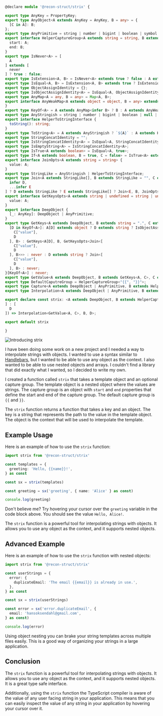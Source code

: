 ```index.d.ts

@declare module '@recon-struct/strix' {

export type AnyKey = PropertyKey;
export type AnyObject<A extends AnyKey = AnyKey, B = any> = {
  [C in A]: B;
};
export type AnyPrimitive = string | number | bigint | boolean | symbol | null | undefined;
export interface HelperCaptureGroup<A extends string = string, B extends string = string> {
  start: A;
  end: B;
}
export type IsNever<A> = [
  A
] extends [
  never
] ? true : false;
export type IsExtension<A, B> = IsNever<A> extends true ? false : A extends B ? true : false;
export type IsEqual<A, B> = IsExtension<A, B> extends true ? IsExtension<B, A> extends true ? true : false : false;
export type ObjectAssignIdentity = {};
export type IsObjectAssignIdentity<A> = IsEqual<A, ObjectAssignIdentity>;
export type AnyMap<A = any, B = any> = Map<A, B>;
export interface AnyWeakMap<A extends object = object, B = any> extends WeakMap<A, B> {
}
export type KeyOf<A> = A extends AnyMap<infer B> ? B : A extends AnyWeakMap<infer C> ? C : keyof A;
export type AnyStringish = string | number | bigint | boolean | null | undefined;
export interface HelperToStringInterface {
  toString(): string;
}
export type ToString<A> = A extends AnyStringish ? `${A}` : A extends HelperToStringInterface ? ReturnType<A["toString"]> : never;
export type StringConcatIdentity = "";
export type IsStringConcatIdentity<A> = IsEqual<A, StringConcatIdentity>;
export type IsEmptyString<A> = IsStringConcatIdentity<A>;
export type IsTrue<A extends boolean> = IsEqual<A, true>;
export type If<A extends boolean, B = true, C = false> = IsTrue<A> extends true ? B : C;
export interface JoinOpts<A extends string = string> {
  value: A;
}
export type StringLike = AnyStringish | HelperToStringInterface;
export type Join<A extends StringLike[], B extends StringLike = "", C extends JoinOpts = JoinOpts<"">> = A extends [
  infer D,
  ...infer E
] ? D extends StringLike ? E extends StringLike[] ? Join<E, B, JoinOpts<If<IsEmptyString<C["value"]>, ToString<D>, `${C["value"]}${ToString<B>}${ToString<D>}`>>> : never : never : C["value"];
export interface GetKeysOpts<A extends string | undefined = string | undefined> {
  value: A;
}
export interface DeepObject {
  [_: AnyKey]: DeepObject | AnyPrimitive;
}
export type GetKeys<A extends DeepObject, B extends string = ".", C extends GetKeysOpts = GetKeysOpts<"">> = A extends object ? {
  [D in KeyOf<A>]: A[D] extends object ? D extends string ? IsObjectAssignIdentity<A> extends true ? Join<[
    C["value"],
    D
  ], B> : GetKeys<A[D], B, GetKeysOpts<Join<[
    C["value"],
    D
  ], B>>> : never : D extends string ? Join<[
    C["value"],
    D
  ], B> : never;
}[KeyOf<A>] : never;
export type GetValue<A extends DeepObject, B extends GetKeys<A, C>, C extends string = "."> = B extends `${infer D}${C}${infer E}` ? A[D] extends DeepObject ? E extends GetKeys<A[D], C> ? GetValue<A[D], E, C> : never : never : A[B];
export type DefaultCaputreGroup = HelperCaptureGroup<"{{", "}}">;
export type Capture<A extends DeepObject | AnyPrimitive, B extends HelperCaptureGroup = DefaultCaputreGroup, C extends string = never> = A extends `${string}${B["start"]}${infer D}${B["end"]}${infer E}` ? Capture<E, B, C | D> : C;
export type Interpolation<A extends DeepObject | AnyPrimitive, B extends HelperCaptureGroup = DefaultCaputreGroup, C extends AnyObject<Capture<A, B>, string> = AnyObject<Capture<A, B>, string>, D extends DeepObject | AnyPrimitive = A, E extends Capture<A, B> = Capture<A, B>> = D extends `${infer F}${B["start"]}${infer G}${B["end"]}${infer H}` ? G extends E ? Interpolation<A, B, C, `${F}${C[G]}${H}`, E> : never : D;

export declare const strix: <A extends DeepObject, B extends HelperCaptureGroup<string, string> = DefaultCaputreGroup>(templates: A, captureGroup?: B) => <C extends GetKeys<A>, D extends AnyObject<Capture<GetValue<A, C>, B, never>, string>>(key: C, ...params: Capture<GetValue<A, C>, B> extends never ? [
] : [
  D
]) => Interpolation<GetValue<A, C>, B, D>;

export default strix

}
```

![Introducing strix](https://storage.googleapis.com/hox-io-blog-assets/2024-05-20-yeah-buddy.webp)

I have been doing some work on a new project and I needed a way to interpolate
strings with objects. I wanted to use a syntax similar to
[Handlebars](https://handlebarsjs.com/), but I wanted to be able to use any
object as the context. I also wanted to be able to use nested objects and
arrays. I couldn't find a library that did exactly what I wanted, so I decided
to write my own.

I created a function called `strix` that takes a template object and an optional
capture group. The template object is a nested object where the values are
strings. The capture group is an object with `start` and `end` properties that
define the start and end of the capture group. The default capture group is
`{{` and `}}`.

The `strix` function returns a function that takes a key and an object. The key
is a string that represents the path to the value in the template object. The
object is the context that will be used to interpolate the template.

## Example Usage

Here is an example of how to use the `strix` function:

```typescript
import strix from '@recon-struct/strix'

const templates = {
  greeting: 'Hello, {{name}}!',
} as const

const sx = strix(templates)

const greeting = sx('greeting', { name: 'Alice' } as const)

console.log(greeting)
```

Don't believe me? Try hovering your cursor over the `greeting` variable in the
code block above. You should see the value `Hello, Alice!`.

The `strix` function is a powerful tool for interpolating strings with objects.
It allows you to use any object as the context, and it supports nested objects.

## Advanced Example

Here is an example of how to use the `strix` function with nested objects:

```typescript
import strix from '@recon-struct/strix'

const userStrings = {
  error: {
    duplicateEmail: 'The email {{email}} is already in use.',
  },
} as const

const sx = strix(userStrings)

const error = sx('error.duplicateEmail', {
  email: 'hansoksendahl@gmail.com',
} as const)

console.log(error)
```

Using object nesting you can brake your string templates across multiple files
easily. This is a good way of organizing your strings in a large application.

## Conclusion

The `strix` function is a powerful tool for interpolating strings with objects.
It allows you to use any object as the context, and it supports nested objects.
It is a great type safe interface.

Additionally, using the `strix` function the TypeScript compiler is aware of the
value of any user facing string in your application. This means that you can
easily inspect the value of any string in your application by hovering your
cursor over it.
